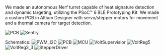 We made an autonomous Nerf turret capable of heat signature detection and dynamic targeting, utilizing the PSoC™ 6 BLE Prototyping Kit. 
We made a custom PCB in Altium Designer with servo/stepper motors for movement and a thermal camera for target detection.

![PCB](https://github.com/user-attachments/assets/989b97c0-6140-4f6d-bed3-54b5536a62f5)
![Sentry](https://github.com/user-attachments/assets/89aedcfd-02bc-4519-b17b-583fe5ea85ab)

Schematics:
![PWM_I2C](https://github.com/user-attachments/assets/65c45df9-07dd-4279-af98-c2f64804d427)
![PCB](https://github.com/user-attachments/assets/6ad85320-bbce-4aed-acac-60f5316a057b)
![MCU](https://github.com/user-attachments/assets/6fab850b-93f1-457a-b49a-561769d98285)
![VoltSupervisior](https://github.com/user-attachments/assets/aea4fa0b-df43-4001-b854-b355c12d64f5)
![VoltReg5](https://github.com/user-attachments/assets/8386bf66-d0fd-474d-9ccd-687b56cc7f8b)
![VoltReg3_3](https://github.com/user-attachments/assets/7a2ed2b9-692c-4bdd-a59e-b677d05e8593)
![StepperDriver](https://github.com/user-attachments/assets/0c8b13d7-6137-418f-8ab5-a4b4c54e8547)
